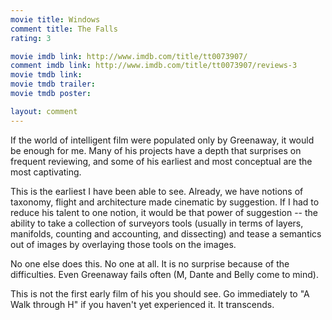 ```yaml
---
movie title: Windows
comment title: The Falls
rating: 3

movie imdb link: http://www.imdb.com/title/tt0073907/
comment imdb link: http://www.imdb.com/title/tt0073907/reviews-3
movie tmdb link: 
movie tmdb trailer: 
movie tmdb poster: 

layout: comment
---
```


If the world of intelligent film were populated only by Greenaway, it would be enough for me. Many of his projects have a depth that surprises on frequent reviewing, and some of his earliest and most conceptual are the most captivating.

This is the earliest I have been able to see. Already, we have notions of taxonomy, flight and architecture made cinematic by suggestion. If I had to reduce his talent to one notion, it would be that power of suggestion -- the ability to take a collection of surveyors tools (usually in terms of layers, manifolds, counting and accounting, and dissecting) and tease a semantics out of images by overlaying those tools on the images.

No one else does this. No one at all. It is no surprise because of the difficulties. Even Greenaway fails often (M, Dante and Belly come to mind).

This is not the first early film of his you should see. Go immediately to "A Walk through H" if you haven't yet experienced it. It transcends.